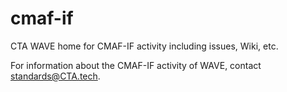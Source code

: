 # cmaf-if
CTA WAVE home for CMAF-IF activity including issues, Wiki, etc.

For information about the CMAF-IF activity of WAVE, contact standards@CTA.tech. 
